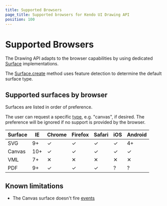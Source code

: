 ```yaml
---
title: Supported Browsers
page_title: Supported browsers for Kendo UI Drawing API
position: 100
---
```


# Supported Browsers

The Drawing API adapts to the browser capabilities by using dedicated
[Surface](/api/dataviz/drawing/surface) implementations.

The [Surface.create](/api/dataviz/drawing/surface#create) method
uses feature detection to determine the default surface type.

## Supported surfaces by browser

Surfaces are listed in order of preference.

The user can request a specific [type](/api/dataviz/drawing/surface#configuration-type),
e.g. "canvas", if desired. The preference will be ignored if no support is provided by the browser.

| Surface | IE   | Chrome| Firefox | Safari | iOS | Android
| ---     | ---  | ---   | ---     | ---    | --- | ---
| SVG     | 9+   | ✓     | ✓       | ✓      | ✓   | 4+
| Canvas  | 10+  | ✓     | ✓       | ✓      | ✓   | ✓
| VML     | 7+   | ✕     | ✕       | ✕      | ✕   | ✕
| PDF     | 9+   | ✓     | ✓       | ✓      | ?   | ?

## Known limitations

- The Canvas surface doesn't fire [events](/api/dataviz/drawing/surface#events)

